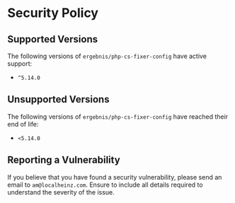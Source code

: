 # Security Policy

## Supported Versions

The following versions of `ergebnis/php-cs-fixer-config` have active support:

- `^5.14.0`

## Unsupported Versions

The following versions of `ergebnis/php-cs-fixer-config` have reached their end of life:

- `<5.14.0`

## Reporting a Vulnerability

If you believe that you have found a security vulnerability, please send an email to `am@localheinz.com`. Ensure to include all details required to understand the severity of the issue.
